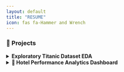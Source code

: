 ```yaml
---
layout: default
title: "RESUME"
icon: fas fa-Hammer and Wrench
---
```

### 🚀 Projects

<details>
  <summary><b>Exploratory Titanic Dataset EDA</b></summary>

- **Tech Stack:** Python, Pandas, Matplotlib, Seaborn  
- **Description:** Performed in-depth analysis of the Titanic dataset to uncover survival trends based on gender, class, and age. Created visualizations and derived insights.  
- **Repo / Demo:** https://github.com/weldonkipkoech/titanic-eda  
</details>


<details>
  <summary><b>🏨 Hotel Performance Analytics Dashboard</b></summary>

🔹 **Tech Stack:** Power BI, DAX, Power Query  
🔹 **Focus:** Revenue, Occupancy, Property KPIs  
🔹 **Download:** `Hotel_Dashboard.pbix`

**📈 Key Highlights:**
- 1.68B+ revenue analysis
- ADR: 12,696 | RevPAR: 7,337
- Occupancy: 57.79%
- Property-wise performance comparisons

**⭐ Metrics Covered:** ADR, RevPAR, DBRN, DSRN, DURN, Cancellation & Realization Rates

</details>
